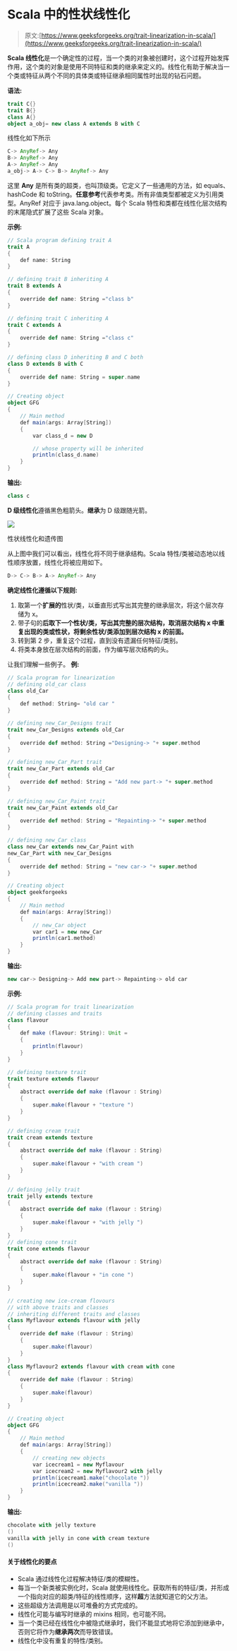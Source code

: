 # Scala 中的性状线性化

> 原文:[https://www.geeksforgeeks.org/trait-linearization-in-scala/](https://www.geeksforgeeks.org/trait-linearization-in-scala/)

**Scala 线性化**是一个确定性的过程，当一个类的对象被创建时，这个过程开始发挥作用，这个类的对象是使用不同特征和类的继承来定义的。线性化有助于解决当一个类或特征从两个不同的具体类或特征继承相同属性时出现的钻石问题。

**语法:**

```scala
trait C{}
trait B{}
class A{}
object a_obj= new class A extends B with C

```

线性化如下所示

```scala
C-> AnyRef-> Any   
B-> AnyRef-> Any   
A-> AnyRef-> Any    
a_obj-> A-> C-> B-> AnyRef-> Any     

```

这里 **Any** 是所有类的超类，也叫顶级类。它定义了一些通用的方法，如 equals、hashCode 和 toString。**任意参考**代表参考类。所有非值类型都被定义为引用类型。AnyRef 对应于 java.lang.object。每个 Scala 特性和类都在线性化层次结构的末尾隐式扩展了这些 Scala 对象。

**示例:**

```scala
// Scala program defining trait A
trait A
{
    def name: String
}

// defining trait B inheriting A
trait B extends A
{
    override def name: String ="class b"
}

// defining trait C inheriting A
trait C extends A
{
    override def name: String ="class c"
}

// defining class D inheriting B and C both
class D extends B with C
{
    override def name: String = super.name
}

// Creating object
object GFG
{
    // Main method
    def main(args: Array[String])
    {
        var class_d = new D

        // whose property will be inherited
        println(class_d.name)
    }
}
```

**输出:**

```scala
class c

```

**D 级线性化**遵循黑色粗箭头。**继承**为 D 级跟随光箭。

[![](img/962df359b02849d29c19c49b9d22946d.png)](https://media.geeksforgeeks.org/wp-content/uploads/20190529151042/Trait-Linearization-.jpg)

性状线性化和遗传图

从上图中我们可以看出，线性化将不同于继承结构。Scala 特性/类被动态地以线性顺序放置，线性化将被应用如下。

```scala
D-> C-> B-> A-> AnyRef-> Any

```

**确定线性化遵循以下规则:**

1.  取第一个**扩展的**性状/类，以垂直形式写出其完整的继承层次，将这个层次存储为 x。
2.  带子句的**后取下一个性状/类，写出其完整的层次结构，取消层次结构 x 中重复出现的类或性状，将剩余性状/类添加到层次结构 x 的前面。**
3.  转到第 2 步，重复这个过程，直到没有遗漏任何特征/类别。
4.  将类本身放在层次结构的前面，作为编写层次结构的头。

让我们理解一些例子。
**例:**

```scala
// Scala program for linearization
// defining old_car class
class old_Car
{
    def method: String= "old car "
}

// defining new_Car_Designs trait
trait new_Car_Designs extends old_Car
{
    override def method: String ="Designing-> "+ super.method
}

// defining new_Car_Part trait
trait new_Car_Part extends old_Car
{
    override def method: String = "Add new part-> "+ super.method
}

// defining new_Car_Paint trait
trait new_Car_Paint extends old_Car
{
    override def method: String = "Repainting-> "+ super.method
}

// defining new_Car class
class new_Car extends new_Car_Paint with 
new_Car_Part with new_Car_Designs
{
    override def method: String = "new car-> "+ super.method
}

// Creating object
object geekforgeeks
{
    // Main method
    def main(args: Array[String])
    {
        // new_Car object
        var car1 = new new_Car
        println(car1.method)
    }
}
```

**输出:**

```scala
new car-> Designing-> Add new part-> Repainting-> old car 

```

**示例:**

```scala
// Scala program for trait linearization
// defining classes and traits
class flavour 
{
    def make (flavour: String): Unit = 
    {
        println(flavour)
    }
}

// defining texture trait
trait texture extends flavour
{
    abstract override def make (flavour : String) 
    {
        super.make(flavour + "texture ")
    }
}

// defining cream trait
trait cream extends texture 
{
    abstract override def make (flavour : String)
    {
        super.make(flavour + "with cream ")
    }
}

// defining jelly trait
trait jelly extends texture 
{
    abstract override def make (flavour : String)
    {
        super.make(flavour + "with jelly ")
    }
}
// defining cone trait
trait cone extends flavour 
{
    abstract override def make (flavour : String)
    {
        super.make(flavour + "in cone ")
    }
}

// creating new ice-cream flovours 
// with above traits and classes
// inheriting different traits and classes
class Myflavour extends flavour with jelly 
{
    override def make (flavour : String) 
    {
        super.make(flavour)
    }
}
class Myflavour2 extends flavour with cream with cone
{
    override def make (flavour : String)
    {
        super.make(flavour)
    } 
}

// Creating object
object GFG
{
    // Main method
    def main(args: Array[String])
    {
        // creating new objects
        var icecream1 = new Myflavour
        var icecream2 = new Myflavour2 with jelly
        println(icecream1.make("chocolate "))
        println(icecream2.make("vanilla ")) 
    }
}
```

**输出:**

```scala
chocolate with jelly texture 
()
vanilla with jelly in cone with cream texture 
()

```

#### 关于线性化的要点

*   Scala 通过线性化过程解决特征/类的模糊性。
*   每当一个新类被实例化时，Scala 就使用线性化。获取所有的特征/类，并形成一个指向对应的超类/特征的线性顺序，这样**超**方法就知道它的父方法。
*   这些超级方法调用是以可堆叠的方式完成的。
*   线性化可能与编写时继承的 mixins 相同，也可能不同。
*   当一个类已经在线性化中被隐式继承时，我们不能显式地将它添加到继承中，否则它将作为**继承两次**而导致错误。
*   线性化中没有重复的特性/类别。